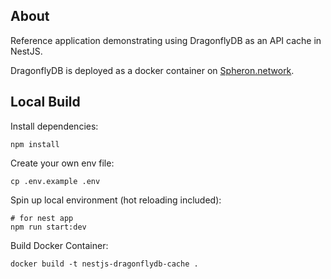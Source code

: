## About

Reference application demonstrating using DragonflyDB as an API cache in NestJS.

DragonflyDB is deployed as a docker container on [Spheron.network](https://spheron.network/).

## Local Build

Install dependencies:

```
npm install
```

Create your own env file:

```
cp .env.example .env
```


Spin up local environment (hot reloading included):

```
# for nest app
npm run start:dev

```

Build Docker Container:
```
docker build -t nestjs-dragonflydb-cache .
```